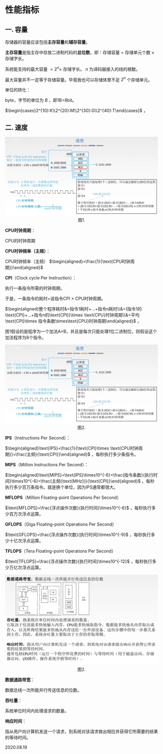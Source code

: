# 性能指标

## 一. 容量

存储器的容量应该包括**主存容量**和**辅存容量**。

**主存容量**是指主存中存放二进制代码的**总位数**，即：存储容量 $=$ 存储单元个数 $\times$ 存储字长。

系统能支持的最大容量 $=2^n\times$ 存储字长。 $n$ 为译码器接入的线的根数。

最大容量并不一定等于存储容量。毕竟我也可以存储体里不足 $2^n$ 个存储单元。

单位的转化：

byte，字节的单位为 $B$ ，即1B=8bit。

 $\begin{cases}2^{10}:K\\2^{20}:M\\2^{30}:G\\2^{40}:T\end{cases}$ ，

## 二. 速度

<img src="计组108-1.png" alt="计组108-1" style="zoom:67%;" />

<center>图1.</center>

**CPU时钟周期**：

CPU的时钟周期

**CPU时钟频率（主频）**：

CPU时钟频率（主频） $\begin{aligned}=\frac{1}{\text{CPU时钟周期}}\end{aligned}$ 

**CPI**（Clock cycle Per Instruction）：

执行一条指令所需的时钟周期。

于是，一条指令的耗时=该指令CPI $\times$ CPU时钟周期。

 $\begin{aligned}整个程序耗时&=指令1耗时+...+指令n耗时\\&=(指令1的\text{CPI}+...+指令n的\text{CPI})\times \text{CPU}时钟周期\\&=平均\text{CPI}\times 指令条数\times\text{CPU}时钟周期\end{aligned}$ ，

图1假设的是程序为一个加法A+B，并且是每次只能处理1位二进制位，则假设这个加法程序为8个指令。

<img src="计组108-1.png" alt="计组108-1" style="zoom:67%;" />

<center>图2.</center>

**IPS**（Instructions Per Second）：

 $\begin{aligned}\text{IPS}=\frac{1}{\text{CPI}\times \text{CPU时钟周期}}=\frac{主频}{\text{CPI}}\end{aligned}$ ，每秒执行多少条指令。

**MIPS**（Million Instructions Per Second）：

 $\begin{aligned}\text{MIPS}=\text{IPS}\times10^{-6}=\frac{指令条数}{执行时间}\times10^{-6}=\frac{主频(\text{MHz})}{\text{CPI}}\end{aligned}$ ，每秒执行多少百万条指令。就是换个单位，因为IPS通常都很大。

**MFLOPS**（Million Floating-point Operations Per Second）

 $\text{MFLOPS}=\frac{浮点操作次数}{执行时间}\times10^{-6}$ ，每秒执行多少百万次浮点运算。

**GFLOPS**（Giga Floating-point Operations Per Second）

 $\text{GFLOPS}=\frac{浮点操作次数}{执行时间}\times10^{-9}$ ，每秒执行多少十亿次浮点运算。

**TFLOPS**（Tera Floating-point Operations Per Second）

 $\text{TFLOPS}=\frac{浮点操作次数}{执行时间}\times10^{-12}$ ，每秒执行多少万亿次浮点运算。

<img src="计组108-2.png" alt="计组108-2" style="zoom:67%;" />

<center>图2.</center>

**数据通路带宽**：

数据总线一次所能并行传送信息的位数。

**吞吐量**：

系统单位时间内处理请求的数量。

**响应时间**：

指从用户向计算机发送一个请求，到系统对该请求做出相应并获得它所需要的结果的等待时间。

2020.08.19